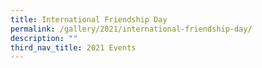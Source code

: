 ```yaml
---
title: International Friendship Day
permalink: /gallery/2021/international-friendship-day/
description: ""
third_nav_title: 2021 Events
---
```

